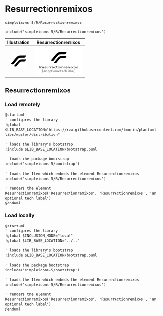 # Resurrectionremixos


```text
simpleicons-5/R/Resurrectionremixos
```

```text
include('simpleicons-5/R/Resurrectionremixos')
```



| Illustration | Resurrectionremixos |
| :---: | :---: |
| ![illustration for Illustration](../../simpleicons-5/R/Resurrectionremixos.png) | ![illustration for Resurrectionremixos](../../simpleicons-5/R/Resurrectionremixos.Local.png) |




## Resurrectionremixos

### Load remotely
```plantuml
@startuml
' configures the library
!global $LIB_BASE_LOCATION="https://raw.githubusercontent.com/tmorin/plantuml-libs/master/distribution"

' loads the library's bootstrap
!include $LIB_BASE_LOCATION/bootstrap.puml

' loads the package bootstrap
include('simpleicons-5/bootstrap')

' loads the Item which embeds the element Resurrectionremixos
include('simpleicons-5/R/Resurrectionremixos')

' renders the element
Resurrectionremixos('Resurrectionremixos', 'Resurrectionremixos', 'an optional tech label')
@enduml
```

### Load locally
```plantuml
@startuml
' configures the library
!global $INCLUSION_MODE="local"
!global $LIB_BASE_LOCATION="../.."

' loads the library's bootstrap
!include $LIB_BASE_LOCATION/bootstrap.puml

' loads the package bootstrap
include('simpleicons-5/bootstrap')

' loads the Item which embeds the element Resurrectionremixos
include('simpleicons-5/R/Resurrectionremixos')

' renders the element
Resurrectionremixos('Resurrectionremixos', 'Resurrectionremixos', 'an optional tech label')
@enduml
```

